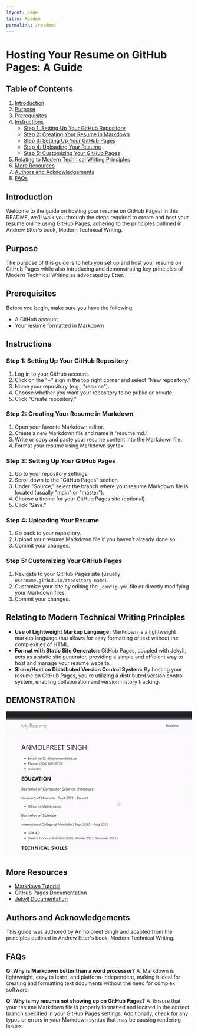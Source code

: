```yaml
---
layout: page
title: Readme
permalink: /readme/
---
```



# Hosting Your Resume on GitHub Pages: A Guide

## Table of Contents
1. [Introduction](#introduction)
2. [Purpose](#purpose)
3. [Prerequisites](#prerequisites)
4. [Instructions](#instructions)
    - [Step 1: Setting Up Your GitHub Repository](#step-1-setting-up-your-github-repository)
    - [Step 2: Creating Your Resume in Markdown](#step-2-creating-your-resume-in-markdown)
    - [Step 3: Setting Up Your GitHub Pages](#step-3-setting-up-your-github-pages)
    - [Step 4: Uploading Your Resume](#step-4-uploading-your-resume)
    - [Step 5: Customizing Your GitHub Pages](#step-5-customizing-your-github-pages)
5. [Relating to Modern Technical Writing Principles](#relating-to-modern-technical-writing-principles)
6. [More Resources](#more-resources)
7. [Authors and Acknowledgements](#authors-and-acknowledgements)
8. [FAQs](#faqs)

## Introduction <a name="introduction"></a>
Welcome to the guide on hosting your resume on GitHub Pages! In this README, we'll walk you through the steps required to create and host your resume online using GitHub Pages, adhering to the principles outlined in Andrew Etter's book, Modern Technical Writing.

## Purpose <a name="purpose"></a>
The purpose of this guide is to help you set up and host your resume on GitHub Pages while also introducing and demonstrating key principles of Modern Technical Writing as advocated by Etter.

## Prerequisites <a name="prerequisites"></a>
Before you begin, make sure you have the following:
- A GitHub account
- Your resume formatted in Markdown

## Instructions <a name="instructions"></a>

### Step 1: Setting Up Your GitHub Repository <a name="step-1-setting-up-your-github-repository"></a>
1. Log in to your GitHub account.
2. Click on the "+" sign in the top right corner and select "New repository."
3. Name your repository (e.g., "resume").
4. Choose whether you want your repository to be public or private.
5. Click "Create repository."

### Step 2: Creating Your Resume in Markdown <a name="step-2-creating-your-resume-in-markdown"></a>
1. Open your favorite Markdown editor.
2. Create a new Markdown file and name it "resume.md."
3. Write or copy and paste your resume content into the Markdown file.
4. Format your resume using Markdown syntax.

### Step 3: Setting Up Your GitHub Pages <a name="step-3-setting-up-your-github-pages"></a>
1. Go to your repository settings.
2. Scroll down to the "GitHub Pages" section.
3. Under "Source," select the branch where your resume Markdown file is located (usually "main" or "master").
4. Choose a theme for your GitHub Pages site (optional).
5. Click "Save."

### Step 4: Uploading Your Resume <a name="step-4-uploading-your-resume"></a>
1. Go back to your repository.
2. Upload your resume Markdown file if you haven't already done so.
3. Commit your changes.

### Step 5: Customizing Your GitHub Pages <a name="step-5-customizing-your-github-pages"></a>
1. Navigate to your GitHub Pages site (usually `username.github.io/repository-name`).
2. Customize your site by editing the `_config.yml` file or directly modifying your Markdown files.
3. Commit your changes.

## Relating to Modern Technical Writing Principles <a name="relating-to-modern-technical-writing-principles"></a>
- **Use of Lightweight Markup Language:** Markdown is a lightweight markup language that allows for easy formatting of text without the complexities of HTML.
- **Format with Static Site Generator:** GitHub Pages, coupled with Jekyll, acts as a static site generator, providing a simple and efficient way to host and manage your resume website.
- **Share/Host on Distributed Version Control System:** By hosting your resume on GitHub Pages, you're utilizing a distributed version control system, enabling collaboration and version history tracking.

## DEMONSTRATION
 ![GIF](my.gif)

## More Resources <a name="more-resources"></a>
- [Markdown Tutorial](https://www.markdowntutorial.com/)
- [GitHub Pages Documentation](https://docs.github.com/en/pages)
- [Jekyll Documentation](https://jekyllrb.com/docs/)

## Authors and Acknowledgements <a name="authors-and-acknowledgements"></a>
This guide was authored by Anmolpreet Singh and adapted from the principles outlined in Andrew Etter's book, Modern Technical Writing.

## FAQs <a name="faqs"></a>
**Q: Why is Markdown better than a word processor?**
A: Markdown is lightweight, easy to learn, and platform-independent, making it ideal for creating and formatting text documents without the need for complex software.

**Q: Why is my resume not showing up on GitHub Pages?**
A: Ensure that your resume Markdown file is properly formatted and located in the correct branch specified in your GitHub Pages settings. Additionally, check for any typos or errors in your Markdown syntax that may be causing rendering issues.